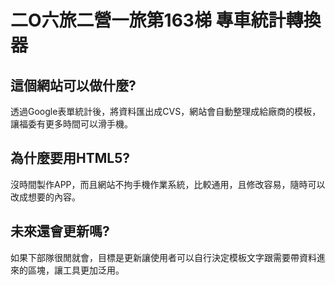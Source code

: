 # 二O六旅二營一旅第163梯 專車統計轉換器

## 這個網站可以做什麼?
透過Google表單統計後，將資料匯出成CVS，網站會自動整理成給廠商的模板，讓福委有更多時間可以滑手機。

## 為什麼要用HTML5?
沒時間製作APP，而且網站不拘手機作業系統，比較通用，且修改容易，隨時可以改成想要的內容。

## 未來還會更新嗎?
如果下部隊很閒就會，目標是更新讓使用者可以自行決定模板文字跟需要帶資料進來的區塊，讓工具更加泛用。
